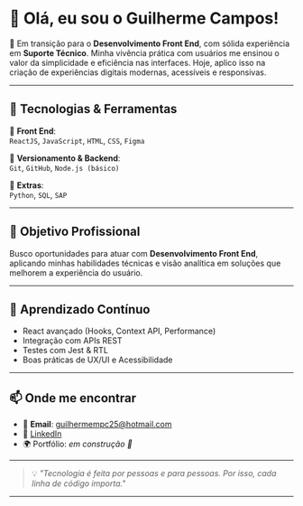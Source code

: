 # 👋 Olá, eu sou o Guilherme Campos!

🎯 Em transição para o **Desenvolvimento Front End**, com sólida experiência em **Suporte Técnico**. Minha vivência prática com usuários me ensinou o valor da simplicidade e eficiência nas interfaces. Hoje, aplico isso na criação de experiências digitais modernas, acessíveis e responsivas.  

---

## 🚀 Tecnologias & Ferramentas

<div align="left">

🔹 **Front End**:  
`ReactJS`, `JavaScript`, `HTML`, `CSS`, `Figma`

🔹 **Versionamento & Backend**:  
`Git`, `GitHub`, `Node.js (básico)`

🔹 **Extras**:  
`Python`, `SQL`, `SAP`

</div>

---

## 🎯 Objetivo Profissional

Busco oportunidades para atuar com **Desenvolvimento Front End**, aplicando minhas habilidades técnicas e visão analítica em soluções que melhorem a experiência do usuário.

---

## 🌱 Aprendizado Contínuo

- React avançado (Hooks, Context API, Performance)
- Integração com APIs REST
- Testes com Jest & RTL
- Boas práticas de UX/UI e Acessibilidade

---

## 📫 Onde me encontrar

- 📧 **Email**: guilhermempc25@hotmail.com 
- 💼 [LinkedIn](https://linkedin.com/in/guicampos25)  
- 🌍 Portfólio: *em construção 🚧*

---

> 💡 *"Tecnologia é feita por pessoas e para pessoas. Por isso, cada linha de código importa."*

---

